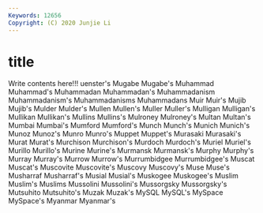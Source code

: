 ```yaml
---
Keywords: 12656
Copyright: (C) 2020 Junjie Li
---
```


# title

Write contents here!!!
uenster's 
Mugabe 
Mugabe's 
Muhammad
Muhammad's 
Muhammadan 
Muhammadan's 
Muhammadanism 
Muhammadanism's 
Muhammadanisms 
Muhammadans 
Muir 
Muir's 
Mujib
Mujib's 
Mulder 
Mulder's 
Mullen 
Mullen's 
Muller 
Muller's 
Mulligan 
Mulligan's 
Mullikan
Mullikan's 
Mullins 
Mullins's 
Mulroney 
Mulroney's 
Multan 
Multan's 
Mumbai 
Mumbai's 
Mumford
Mumford's 
Munch 
Munch's 
Munich 
Munich's 
Munoz 
Munoz's 
Munro 
Munro's 
Muppet
Muppet's 
Murasaki 
Murasaki's 
Murat 
Murat's 
Murchison 
Murchison's 
Murdoch 
Murdoch's 
Muriel
Muriel's 
Murillo 
Murillo's 
Murine 
Murine's 
Murmansk 
Murmansk's 
Murphy 
Murphy's 
Murray
Murray's 
Murrow 
Murrow's 
Murrumbidgee 
Murrumbidgee's 
Muscat 
Muscat's 
Muscovite 
Muscovite's 
Muscovy
Muscovy's 
Muse 
Muse's 
Musharraf 
Musharraf's 
Musial 
Musial's 
Muskogee 
Muskogee's 
Muslim
Muslim's 
Muslims 
Mussolini 
Mussolini's 
Mussorgsky 
Mussorgsky's 
Mutsuhito 
Mutsuhito's 
Muzak 
Muzak's
MySQL 
MySQL's 
MySpace 
MySpace's 
Myanmar 
Myanmar's 

